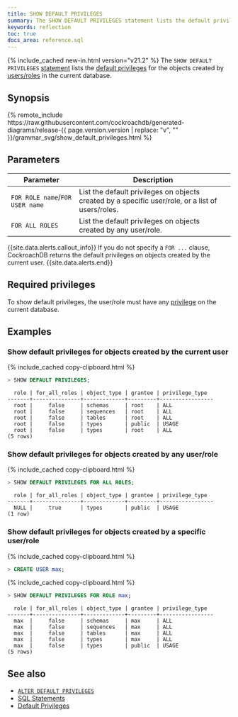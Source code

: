 ```yaml
---
title: SHOW DEFAULT PRIVILEGES
summary: The SHOW DEFAULT PRIVILEGES statement lists the default privileges for users/roles in the current database.
keywords: reflection
toc: true
docs_area: reference.sql
---
```


{% include_cached new-in.html version="v21.2" %} The `SHOW DEFAULT PRIVILEGES` [statement](sql-statements.html) lists the [default privileges](security-reference/authorization.html#default-privileges) for the objects created by [users/roles](security-reference/authorization.html#roles) in the current database.

## Synopsis

<div>
{% remote_include https://raw.githubusercontent.com/cockroachdb/generated-diagrams/release-{{ page.version.version | replace: "v", "" }}/grammar_svg/show_default_privileges.html %}
</div>

## Parameters

Parameter | Description
----------|------------
`FOR ROLE name`/`FOR USER name` | List the default privileges on objects created by a specific user/role, or a list of users/roles.
`FOR ALL ROLES` | List the default privileges on objects created by any user/role.

{{site.data.alerts.callout_info}}
If you do not specify a `FOR ...` clause, CockroachDB returns the default privileges on objects created by the current user.
{{site.data.alerts.end}}

## Required privileges

To show default privileges, the user/role must have any [privilege](security-reference/authorization.html#managing-privileges) on the current database.

## Examples

### Show default privileges for objects created by the current user

{% include_cached copy-clipboard.html %}
~~~ sql
> SHOW DEFAULT PRIVILEGES;
~~~

~~~
  role | for_all_roles | object_type | grantee | privilege_type
-------+---------------+-------------+---------+-----------------
  root |     false     | schemas     | root    | ALL
  root |     false     | sequences   | root    | ALL
  root |     false     | tables      | root    | ALL
  root |     false     | types       | public  | USAGE
  root |     false     | types       | root    | ALL
(5 rows)
~~~

### Show default privileges for objects created by any user/role

{% include_cached copy-clipboard.html %}
~~~ sql
> SHOW DEFAULT PRIVILEGES FOR ALL ROLES;
~~~

~~~
  role | for_all_roles | object_type | grantee | privilege_type
-------+---------------+-------------+---------+-----------------
  NULL |     true      | types       | public  | USAGE
(1 row)
~~~

### Show default privileges for objects created by a specific user/role

{% include_cached copy-clipboard.html %}
~~~ sql
> CREATE USER max;
~~~

{% include_cached copy-clipboard.html %}
~~~ sql
> SHOW DEFAULT PRIVILEGES FOR ROLE max;
~~~

~~~
  role | for_all_roles | object_type | grantee | privilege_type
-------+---------------+-------------+---------+-----------------
  max  |     false     | schemas     | max     | ALL
  max  |     false     | sequences   | max     | ALL
  max  |     false     | tables      | max     | ALL
  max  |     false     | types       | max     | ALL
  max  |     false     | types       | public  | USAGE
(5 rows)
~~~

## See also

- [`ALTER DEFAULT PRIVILEGES`](alter-default-privileges.html)
- [SQL Statements](sql-statements.html)
- [Default Privileges](security-reference/authorization.html#default-privileges)

